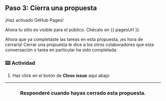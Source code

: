 ## Paso 3: Cierra una propuesta

¡Haz activado GitHub Pages!

Ahora tu sitio es visible para el público. Chécalo en {{ pagesUrl }}.

Ahora que ya completaste las tareas en esta propuesta, ¡es hora de cerrarla! Cerrar una propuesta le dice a los otros colaboradores que esta conversación o tarea en particular ha sido completada. 

### :keyboard: Actividad

1. Haz click en el botón de **Close issue** aquí abajo

<hr>
<h3 align="center">Responderé cuando hayas cerrado esta propuesta.</h3>